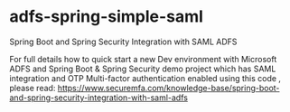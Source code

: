 # adfs-spring-simple-saml
Spring Boot and Spring Security Integration with SAML ADFS

For full details how to quick start a new Dev environment with Microsoft ADFS and Spring Boot & Spring Security  demo project which has SAML integration and OTP Multi-factor authentication enabled using this code , please read: https://www.securemfa.com/knowledge-base/spring-boot-and-spring-security-integration-with-saml-adfs
